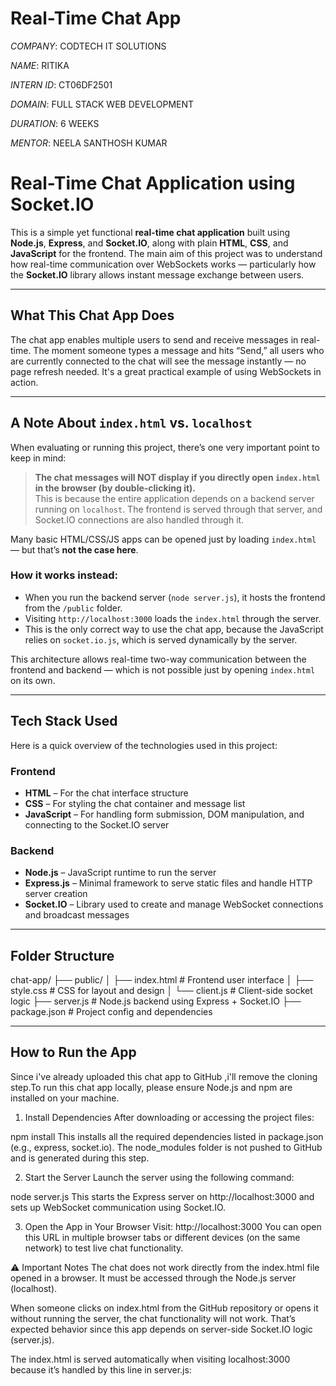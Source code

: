 #  Real-Time Chat App

*COMPANY*: CODTECH IT SOLUTIONS

*NAME*: RITIKA

*INTERN ID*: CT06DF2501

*DOMAIN*: FULL STACK WEB DEVELOPMENT

*DURATION*: 6 WEEKS

*MENTOR*: NEELA SANTHOSH KUMAR

#  Real-Time Chat Application using Socket.IO

This is a simple yet functional **real-time chat application** built using **Node.js**, **Express**, and **Socket.IO**, along with plain **HTML**, **CSS**, and **JavaScript** for the frontend. The main aim of this project was to understand how real-time communication over WebSockets works — particularly how the **Socket.IO** library allows instant message exchange between users.

---

##  What This Chat App Does

The chat app enables multiple users to send and receive messages in real-time. The moment someone types a message and hits “Send,” all users who are currently connected to the chat will see the message instantly — no page refresh needed. It's a great practical example of using WebSockets in action.

---

##  A Note About `index.html` vs. `localhost`

When evaluating or running this project, there’s one very important point to keep in mind:

> **The chat messages will NOT display if you directly open `index.html` in the browser (by double-clicking it).**  
> This is because the entire application depends on a backend server running on `localhost`. The frontend is served through that server, and Socket.IO connections are also handled through it.

Many basic HTML/CSS/JS apps can be opened just by loading `index.html` — but that’s **not the case here**.

###  How it works instead:
- When you run the backend server (`node server.js`), it hosts the frontend from the `/public` folder.
- Visiting `http://localhost:3000` loads the `index.html` through the server.
- This is the only correct way to use the chat app, because the JavaScript relies on `socket.io.js`, which is served dynamically by the server.

This architecture allows real-time two-way communication between the frontend and backend — which is not possible just by opening `index.html` on its own.

---

## Tech Stack Used

Here is a quick overview of the technologies used in this project:

###  Frontend
- **HTML** – For the chat interface structure
- **CSS** – For styling the chat container and message list
- **JavaScript** – For handling form submission, DOM manipulation, and connecting to the Socket.IO server

###  Backend
- **Node.js** – JavaScript runtime to run the server
- **Express.js** – Minimal framework to serve static files and handle HTTP server creation
- **Socket.IO** – Library used to create and manage WebSocket connections and broadcast messages

---

##  Folder Structure

chat-app/
├── public/
│ ├── index.html # Frontend user interface
│ ├── style.css # CSS for layout and design
│ └── client.js # Client-side socket logic
├── server.js # Node.js backend using Express + Socket.IO
├── package.json # Project config and dependencies

---

##  How to Run the App

 Since i've already uploaded this  chat app to GitHub ,i'll remove the cloning step.To run this chat app locally, please ensure Node.js and npm are installed on your machine.

1. Install Dependencies
After downloading or accessing the project files:

npm install
This installs all the required dependencies listed in package.json (e.g., express, socket.io). The node_modules folder is not pushed to GitHub and is generated during this step.

 2. Start the Server
Launch the server using the following command:

node server.js
This starts the Express server on http://localhost:3000 and sets up WebSocket communication using Socket.IO.

 3. Open the App in Your Browser
Visit:
http://localhost:3000
You can open this URL in multiple browser tabs or different devices (on the same network) to test live chat functionality.

⚠️ Important Notes
The chat does not work directly from the index.html file opened in a browser. It must be accessed through the Node.js server (localhost).

When someone clicks on index.html from the GitHub repository or opens it without running the server, the chat functionality will not work. That’s expected behavior since this app depends on server-side Socket.IO logic (server.js).

The index.html is served automatically when visiting localhost:3000 because it’s handled by this line in server.js:





